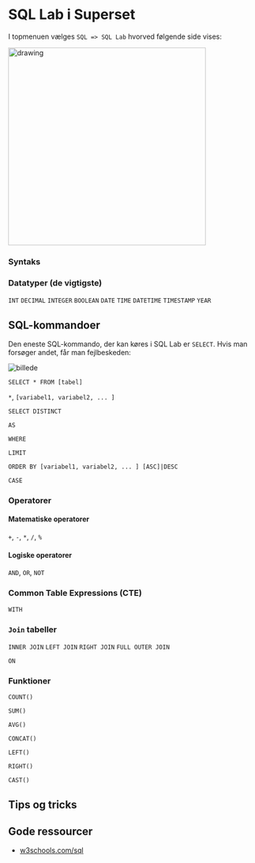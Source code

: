 # SQL Lab i Superset
I topmenuen vælges `SQL => SQL Lab` hvorved følgende side vises:

<img src="https://github.com/Randers-Kommune-Digitalisering/vis-klimadata-initiativer-aktiviteter/assets/122357806/9e66be79-b07f-4634-9dce-58b5573c06fa" alt="drawing" width="400"/></img>


### Syntaks

### Datatyper (de vigtigste)
`INT`
`DECIMAL`
`INTEGER`
`BOOLEAN`
`DATE`
`TIME`
`DATETIME`
`TIMESTAMP`
`YEAR`


## SQL-kommandoer
Den eneste SQL-kommando, der kan køres i SQL Lab er `SELECT`. Hvis man forsøger andet, får man fejlbeskeden: 

![billede](https://github.com/Randers-Kommune-Digitalisering/vis-klimadata-initiativer-aktiviteter/assets/122357806/83f8aaeb-d2a6-413e-b789-8483ec8bb4f0)

`SELECT * FROM [tabel]`

`*`, `[variabel1, variabel2, ... ]`

`SELECT DISTINCT`

`AS`

`WHERE`

`LIMIT`

`ORDER BY [variabel1, variabel2, ... ] [ASC]|DESC`

`CASE`

### Operatorer
#### Matematiske operatorer
`+`, `-`, `*`, `/`, `%`
#### Logiske operatorer 
`AND`, `OR`, `NOT`

### Common Table Expressions (CTE)
`WITH`

### `Join` tabeller
`INNER JOIN`
`LEFT JOIN`
`RIGHT JOIN`
`FULL OUTER JOIN`

`ON`


### Funktioner
`COUNT()`

`SUM()`

`AVG()`

`CONCAT()`

`LEFT()`

`RIGHT()`

`CAST()`





## Tips og tricks


## Gode ressourcer
* [w3schools.com/sql](https://www.w3schools.com/sql/default.asp)

